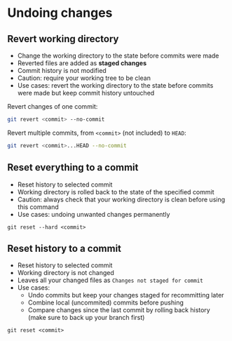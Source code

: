 # Undoing changes

## Revert working directory

- Change the working directory to the state before commits were made
- Reverted files are added as **staged changes**
- Commit history is not modified
- Caution: require your working tree to be clean
- Use cases: revert the working directory to the state before commits were made but keep commit history untouched

Revert changes of one commit:
```sh
git revert <commit> --no-commit
```

Revert multiple commits, from `<commit>` (not included) to `HEAD`:
```sh
git revert <commit>...HEAD --no-commit
```


## Reset everything to a commit

- Reset history to selected commit
- Working directory is rolled back to the state of the specified commit
- Caution: always check that your working directory is clean before using this command
- Use cases: undoing unwanted changes permanently

```shell
git reset --hard <commit>
```


## Reset history to a commit

- Reset history to selected commit
- Working directory is not changed
- Leaves all your changed files as `Changes not staged for commit`
- Use cases:
  - Undo commits but keep your changes staged for recommitting later
  - Combine local (uncommited) commits before pushing
  - Compare changes since the last commit by rolling back history (make sure to back up your branch first)

```shell
git reset <commit>
```
